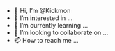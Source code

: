 - 👋 Hi, I’m @Kickmon
- 👀 I’m interested in ...
- 🌱 I’m currently learning ...
- 💞️ I’m looking to collaborate on ...
- 📫 How to reach me ...

<!---
Kickmon/Kickmon is a ✨ special ✨ repository because its `README.md` (this file) appears on your GitHub profile.
You can click the Preview link to take a look at your changes.
--->
